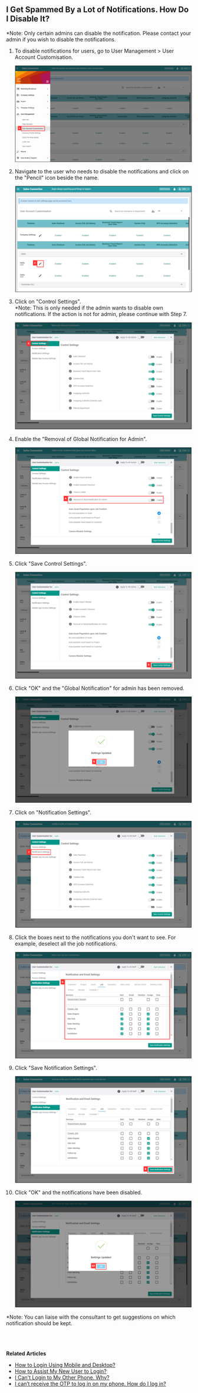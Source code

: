 ## I Get Spammed By a Lot of Notifications. How Do I Disable It?

*Note: Only certain admins can disable the notification. Please contact your admin if you wish to disable the notifications.<br>

  1. To disable notifications for users, go to User Management > User Account Customisation.<br>

     <p align="center">
       <img src="img/User_Account_Customisation.png" alt="User Account Customisation">
     </p>
  
  2. Navigate to the user who needs to disable the notifications and click on the "Pencil" icon beside the name.<br>

     <p align="center">
       <img src="img/Pencil_in_UAC.png" alt="Pencil in UAC">
     </p>

  3. Click on "Control Settings".<br>
     *Note: This is only needed if the admin wants to disable own notifications. If the action is not for admin, please continue with Step 7.<br>

     <p align="center">
       <img src="img/Control_Settings_in_UAC.png" alt="Control Settings in UAC">
     </p>

  4. Enable the "Removal of Global Notification for Admin".<br>

     <p align="center">
       <img src="img/Enable_Removal_Global_Notification.png" alt="Enable Removal Global Notification">
     </p>

  5. Click "Save Control Settings".<br>

     <p align="center">
       <img src="img/Save_Global_Notification.png" alt="Save Global Notification">
     </p>

  6. Click "OK" and the "Global Notification" for admin has been removed.<br>

     <p align="center">
       <img src="img/Global_Notification_Removed.png" alt="Global Notification Removed">
     </p>

  7. Click on "Notification Settings".<br>

     <p align="center">
       <img src="img/Notification_Settings_in_UAC.png" alt="Notification Settings in UAC">
     </p>

  8. Click the boxes next to the notifications you don't want to see. For example, deselect all the job notifications.<br>

     <p align="center">
       <img src="img/Untick_Notification.png" alt="Untick Notifcation">
     </p>

  9. Click "Save Notification Settings".<br>

     <p align="center">
       <img src="img/Save_Notification_Settings.png" alt="Save Notification Settings">
     </p>

  10. Click "OK" and the notifications have been disabled.<br>

      <p align="center">
        <img src="img/Disable_Notification_Done.png" alt="Disable Notification Done">
      </p>

  *Note: You can liaise with the consultant to get suggestions on which notification should be kept.<br>
<br><br><br>

**Related Articles**<br>
- [How to Login Using Mobile and Desktop?](Login.md)
- [How to Assist My New User to Login?](New_User_Login.md)
- [I Can't Login to My Other Phone. Why?](IMEI.md)
- [I can’t receive the OTP to log in on my phone. How do I log in?](Not_Receiving_OTP.md)
